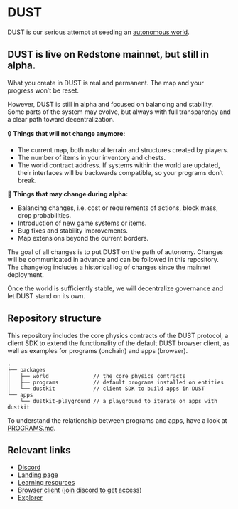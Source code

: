 # DUST

DUST is our serious attempt at seeding an [autonomous world](https://0xparc.org/blog/autonomous-worlds).

## DUST is live on Redstone mainnet, but still in alpha.

What you create in DUST is real and permanent. The map and your progress won’t be reset.

However, DUST is still in alpha and focused on balancing and stability. Some parts of the system may evolve, but always with full transparency and a clear path toward decentralization.

🔒 **Things that will not change anymore:**

- The current map, both natural terrain and structures created by players.
- The number of items in your inventory and chests.
- The world contract address. If systems within the world are updated, their interfaces will be backwards compatible, so your programs don’t break.

🚧 **Things that may change during alpha:**

- Balancing changes, i.e. cost or requirements of actions, block mass, drop probabilities.
- Introduction of new game systems or items.
- Bug fixes and stability improvements.
- Map extensions beyond the current borders.

The goal of all changes is to put DUST on the path of autonomy. Changes will be communicated in advance and can be followed in this repository. The changelog includes a historical log of changes since the mainnet deployment.

Once the world is sufficiently stable, we will decentralize governance and let DUST stand on its own.

## Repository structure

This repository includes the core physics contracts of the DUST protocol, a client SDK to extend the functionality of the default DUST browser client, as well as examples for programs (onchain) and apps (browser).

```
.
├── packages
│   ├── world              // the core physics contracts
│   ├── programs           // default programs installed on entities
│   └── dustkit            // client SDK to build apps in DUST
└── apps
    └── dustkit-playground // a playground to iterate on apps with dustkit
```

To understand the relationship between programs and apps, have a look at [PROGRAMS.md](./PROGRAMS.md).

## Relevant links

- [Discord](https://dustproject.org/discord)
- [Landing page](https://dustproject.org)
- [Learning resources](https://dustproject.org/what)
- [Browser client](https://alpha.dustproject.org) ([join discord to get access](https://dustproject.org/access))
- [Explorer](https://dustproject.org/explorer)
